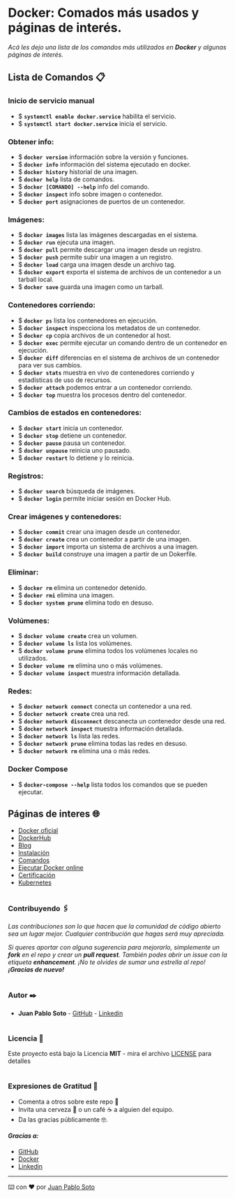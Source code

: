 # Docker: Comados más usados y páginas de interés.

_Acá les dejo una lista de los comandos más utilizados en **Docker** y algunas páginas de interés._

## Lista de Comandos 📋

### Inicio de servicio manual
* $ **`systemctl enable docker.service`** habilita el servicio.
* $ **`systemctl start docker.service`** inicia el servicio.

### Obtener info:
* $ **`docker version`** información sobre la versión y funciones.
* $ **`docker info`** información del sistema ejecutado en docker.
* $ **`docker history`** historial de una imagen.
* $ **`docker help`** lista de comandos.
* $ **`docker [COMANDO] --help`** info del comando.
* $ **`docker inspect`** info sobre imagen o contenedor.
* $ **`docker port`** asignaciones de puertos de un contenedor.

### Imágenes:
* $ **`docker images`** lista las imágenes descargadas en el sistema.
* $ **`docker run`** ejecuta una imagen.
* $ **`docker pull`** permite descargar una imagen desde un registro.
* $ **`docker push`** permite subir una imagen a un registro.
* $ **`docker load`** carga una imagen desde un archivo tag.
* $ **`docker export`** exporta el sistema de archivos de un contenedor a un tarball local.
* $ **`docker save`** guarda una imagen como un tarball.

### Contenedores corriendo:
* $ **`docker ps`** lista los contenedores en ejecución.
* $ **`docker inspect`** inspecciona los metadatos de un contenedor.
* $ **`docker cp`** copia archivos de un contenedor al host.
* $ **`docker exec`** permite ejecutar un comando dentro de un contenedor en ejecución.
* $ **`docker diff`** diferencias en el sistema de archivos de un contenedor para ver sus cambios.
* $ **`docker stats`** muestra en vivo de contenedores corriendo y estadísticas de uso de recursos.
* $ **`docker attach`** podemos entrar a un contenedor corriendo.
* $ **`docker top`** muestra los procesos dentro del contenedor.

### Cambios de estados en contenedores:
* $ **`docker start`** inicia un contenedor.
* $ **`docker stop`** detiene un contenedor.
* $ **`docker pause`** pausa un contenedor.
* $ **`docker unpause`** reinicia uno pausado.
* $ **`docker restart`** lo detiene y lo reinicia.

### Registros:
* $ **`docker search`** búsqueda de imágenes.
* $ **`docker login`** permite iniciar sesión en Docker Hub.

### Crear imágenes y contenedores:
* $ **`docker commit`** crear una imagen desde un contenedor.
* $ **`docker create`** crea un contenedor a partir de una imagen. 
* $ **`docker import`** importa un sistema de archivos a una imagen.
* $ **`docker build`** construye una imagen a partir de un Dokerfile.

### Eliminar:
* $ **`docker rm`** elimina un contenedor detenido.
* $ **`docker rmi`** elimina una imagen.
* $ **`docker system prune`** elimina todo en desuso.

### Volúmenes:
* $ **`docker volume create`** crea un volumen.
* $ **`docker volume ls`** lista los volúmenes.
* $ **`docker volume prune`** elimina todos los volúmenes locales no utilizados.
* $ **`docker volume rm`** elimina uno o más volúmenes.
* $ **`docker volume inspect`** muestra información detallada.

### Redes:
* $ **`docker network connect`** conecta un contenedor a una red.
* $ **`docker network create`** crea una red.
* $ **`docker network disconnect`** descanecta un contenedor desde una red.
* $ **`docker network inspect`** muestra información detallada.
* $ **`docker network ls`** lista las redes.
* $ **`docker network prune`** elimina todas las redes en desuso.
* $ **`docker network rm`** elimina una o más redes.

### Docker Compose
* $ **`docker-compose --help`** lista todos los comandos que se pueden ejecutar.


## Páginas de interes 🌐

- [Docker oficial](https://www.docker.com/)
- [DockerHub](https://www.docker.com/products/docker-hub)
- [Blog](https://www.docker.com/blog/)
- [Instalación](https://docs.docker.com/engine/install/)
- [Comandos](https://docs.docker.com/engine/reference/commandline/docker/)
- [Ejecutar Docker online](https://labs.play-with-docker.com/)
- [Certificación](https://prod.examity.com/docker/)
- [Kubernetes](https://kubernetes.io/es/)

# 
### Contribuyendo 🖇️

_Las contribuciones son lo que hacen que la comunidad de código abierto sea un lugar mejor. Cualquier contribución que hagas será muy apreciada._

_Si queres aportar con alguna sugerencia para mejorarlo, simplemente un **fork** en el repo y crear un **pull request**. También podes abrir un issue con la etiqueta **enhancement**. ¡No te olvides de sumar una estrella al repo! **¡Gracias de nuevo!**_

# 
### Autor ✒️

* **Juan Pablo Soto** - [GitHub](https://github.com/parrot26) - [Linkedin](www.linkedin.com/in/juanpablosoto26)

# 
### Licencia 📄

Este proyecto está bajo la Licencia **MIT** - mira el archivo [LICENSE](LICENSE) para detalles


# 
### Expresiones de Gratitud 🎁

* Comenta a otros sobre este repo 📢
* Invita una cerveza 🍺 o un café ☕ a alguien del equipo. 
* Da las gracias públicamente 🤓.

#### _Gracias a:_

* [GitHub](https://github.com/)
* [Docker](https://www.docker.com/)
* [Linkedin](https://www.linkedin.com/)

---
⌨️ con ❤️ por [Juan Pablo Soto](https://github.com/parrot26)


 




 




